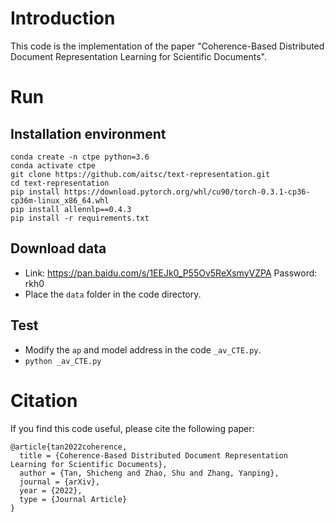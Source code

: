 # Introduction
This code is the implementation of the paper "Coherence-Based Distributed Document Representation Learning for Scientific Documents".

# Run
## Installation environment
```shell
conda create -n ctpe python=3.6
conda activate ctpe
git clone https://github.com/aitsc/text-representation.git
cd text-representation
pip install https://download.pytorch.org/whl/cu90/torch-0.3.1-cp36-cp36m-linux_x86_64.whl
pip install allennlp==0.4.3
pip install -r requirements.txt
```

## Download data
- Link: https://pan.baidu.com/s/1EEJk0_P55Ov5ReXsmyVZPA Password: rkh0
- Place the `data` folder in the code directory.

## Test
- Modify the `ap` and model address in the code `_av_CTE.py`.
- `python _av_CTE.py`

# Citation
If you find this code useful, please cite the following paper:
```
@article{tan2022coherence,
  title = {Coherence-Based Distributed Document Representation Learning for Scientific Documents},
  author = {Tan, Shicheng and Zhao, Shu and Zhang, Yanping},
  journal = {arXiv},
  year = {2022},
  type = {Journal Article}
}
```
